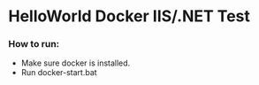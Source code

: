 # HelloWorld Docker IIS/.NET Test
### How to run:
- Make sure docker is installed.
- Run docker-start.bat